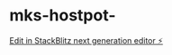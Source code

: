 # mks-hostpot-

[Edit in StackBlitz next generation editor ⚡️](https://stackblitz.com/~/github.com/muna8646/mks-hostpot-)